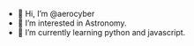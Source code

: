 - 👋 Hi, I’m @aerocyber
- 👀 I’m interested in Astronomy.
- 🌱 I’m currently learning python and javascript.

<!---
AA-5/AA-5 is a ✨ special ✨ repository because its `README.md` (this file) appears on your GitHub profile.
You can click the Preview link to take a look at your changes.
--->
